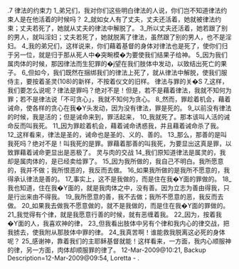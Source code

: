.7 
律法的约束力 
1_弟兄们，我对你们这些明白律法的人说，你们岂不知道律法约束人是在他活着的时候吗？ 2_就如女人有了丈夫，丈夫还活着，她就被律法约束；丈夫若死了，她就从丈夫的律法中解脱了。 3_所以丈夫还活着，她若跟了别的男人，就叫淫妇；丈夫若死了，她就脱离了律法，虽然跟了别的男人，也不是淫妇。 
4_我的弟兄们，这样说来，你们藉着基督的身体对律法也是死了，使你们归于另一位，就是归于那从死人中�突畹模�为要使我们结果子给神。 5_因为我们属肉体的时候，那因律法而生犯罪的�j望在我们肢体中发动，以致结出死亡的果子。 6_但如今，我们既然在捆绑我们的律法上死了，就从律法中解脱，使我们服侍主，要按着圣灵(108)的新样，不按着仪文的旧样。 
律法与罪的关�S 
7_这样，我们要怎么说呢？律法是罪吗？绝对不是！但是，若不是藉着律法，我就不知何为罪；若不是律法说「不可贪心」，我就不知何为贪心。 8_然而，罪趁着机会，藉着诫命，使各样的贪心在我�Y头发动，因为没有律法，罪是死的。 9_以前没有律法的时候，我是活的；但是诫命来到，罪活起来， 10_我就死了。那本该叫人活的诫命反而叫我死。 11_因为罪趁着机会，藉着诫命诱惑我，并且藉着诫命杀了我。 12_这样看来，律法是圣的，诫命也是圣的、义的、善的。 13_那么，那善的是叫我死吗？绝对不是！叫我死的是罪。罪藉着那善的叫我死，为要显出这真是罪，以致罪藉着诫命更显出是恶极了。 
灵与肉的交战 
14_我们原知道律法是属灵的，我却是属肉体的，是已经卖给罪了。 15_因为我所做的，我自己不明白。我所愿意的，我并不做；我所恨恶的，我反而去做。 16_如果我所做的是我所不愿意的，我得承认律法是善的。 17_事实上，这不是我做的，而是住在我�Y面的罪做的。 18_我也知道，住在我�Y面的，就是我肉体之中，没有善。因为立志为善由得我，只是行出来由不得我。 19_我所愿意的善，我不去做；我所不愿意的恶，我反而去做。 20_如果我去做我不愿意做的，就不是我做的，而是住在我�Y面的罪做的。 21_我觉得有个律，就是我愿意行善的时候，就有恶缠着我。 22_因为，按着我�Y面的人，我喜欢神的律， 23_但我看出肢体中另有个律和我内心的律交战，把我掳去，使我附从那肢体中罪的律。 24_我真苦啊！谁能救我脱离这必死的身体呢？ 25_感谢神，靠着我们的主耶稣基督就能！这样看来，一方面，我内心顺服神的律，另一方面，肉体却顺服罪的律了。 
12-Mar-2009@10:21, Backup Description=12-Mar-2009@09:54, Loretta - 
.